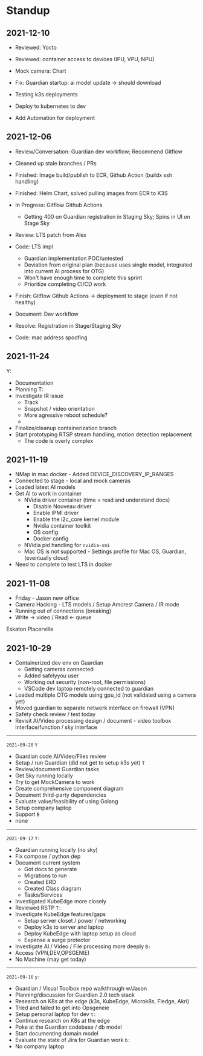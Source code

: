 # Standup

## 2021-12-10

- Reviewed: Yocto
- Reviewed: container access to devices (IPU, VPU, NPU)
- Mock camera: Chart
- Fix: Guardian startup: ai model update -> should download

- Testing k3s deployments
- Deploy to kubernetes to dev
- Add Automation for deployment

## 2021-12-06

- Review/Conversation: Guardian dev workflow; Recommend Gitflow
- Cleaned up stale branches / PRs
- Finished: Image build/publish to ECR, Github Action (buildx ssh handling)
- Finished: Helm Chart, solved pulling images from ECR to K3S
- In Progress: Gitflow Github Actions
  - Getting 400 on Guardian registration in Staging Sky; Spins in UI on Stage Sky
- Review: LTS patch from Alex

- Code: LTS impl
  - Guardian implementation POC/untested
  - Deviation from original plan (because uses single model, integrated into current AI process for OTG)
  - Won't have enough time to complete this sprint
  - Prioritize completing CI/CD work
- Finish: Gitflow Github Actions -> deployment to stage (even if not healthy)
- Document: Dev workflow
- Resolve: Registration in Stage/Staging Sky
- Code: mac address spoofing

## 2021-11-24

Y:
- Documentation
- Planning
T:
- Investigate IR issue
  - Track
  - Snapshot / video orientation
  - More agressive reboot schedule?
  -
- Finalize/cleanup containerization branch
- Start prototyping RTSP stream handling, motion detection replacement
  - The code is overly complex

## 2021-11-19

- NMap in mac docker - Added DEVICE_DISCOVERY_IP_RANGES
- Connected to stage - local and mock cameras
- Loaded latest AI models
- Get AI to work in container
  - NVidia driver container (time = read and understand docs)
    - Disable Nouveau driver
    - Enable IPMI driver
    - Enable the i2c_core kernel module
    - Nvidia container toolkit
    - OS config
    - Docker config
  - NVidia pid handling for `nvidia-smi`
  - Mac OS is not supported - Settings profile for Mac OS, Guardian, (eventually cloud)
- Need to complete to test LTS in docker

## 2021-11-08

- Friday - Jason new office
- Camera Hacking - LTS models / Setup Amcrest Camera / IR mode
- Running out of connections (breaking)
- Write -> video  / Read <- queue

Eskaton Placerville

## 2021-10-29

- Containerized dev env on Guardian
  - Getting cameras connected
  - Added safelyyou user
  - Working out security (non-root, file permissions)
  - VSCode dev laptop remotely connected to guardian
- Loaded multiple OTG models using gpu_id (not validated using a camera yet)
- Moved guardian to separate network interface on firewall (VPN)
- Safety check review / test today
- Revisit AI/Video processing design / document - video toolbox interface/function / sky interface

---
`2021-09-20`
`Y`
- Guardian code AI/Video/Files review
- Setup / run Guardian (did not get to setup k3s yet)
`T`
- Review/document Guardian tasks
- Get Sky running locally
- Try to get MockCamera to work
- Create comprehensive component diagram
- Document third-party dependencies
- Evaluate value/feasibility of using Golang
- Setup company laptop
- Support
`B`
- none

---
`2021-09-17`
`Y:`
- Guardian running locally (no sky)
- Fix compose / python dep
- Document current system
  - Got docs to generate
  - Migrations to run
  - Created ERD
  - Created Class diagram
  - Tasks/Services
- Investigated KubeEdge more closely
- Reviewed RSTP
`T:`
- Investigate KubeEdge features/gaps
  - Setup server closet / power / networking
  - Deploy k3s to server and laptop
  - Deploy KubeEdge with laptop setup as cloud
  - Expense a surge protector
- Investigate AI / Video / File processing more deeply
`B:`
- Access (VPN,DEV,OPSGENIE)
- No Machine (may get today)

---
`2021-09-16`
`y:`
- Guardian / Visual Toolbox repo walkthrough w/Jason
- Planning/discussion for Guardian 2.0 tech stack
- Research on K8s at the edge (k3s, KubeEdge, Microk8s, Fledge, Akri)
- Tried and failed to get into Opsgeneie
- Setup personal laptop for dev
`t:`
- Continue research on K8s at the edge
- Poke at the Guardian codebase / db model
- Start documenting domain model
- Evaluate the state of Jira for Guardian work
`b:`
- No company laptop
